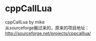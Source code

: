 cppCallLua
==========

cppCallLua by mike   
从sourceforge搬过来的，原来的项目地址：http://sourceforge.net/projects/cppcalllua/